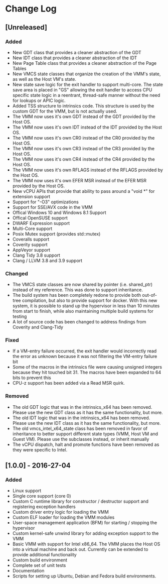 # Change Log

## [Unreleased]
### Added
- New GDT class that provides a cleaner abstraction of the GDT
- New IDT class that provides a cleaner abstraction of the IDT
- New Page Table class that provides a cleaner abstraction of the Page Tables
- New VMCS state classes that organize the creation of the VMM's state, as
  well as the Host VM's state.
- New state save logic for the exit handler to support multi-core. The state
  save area is placed in "GS" allowing the exit handler to access CPU specific
  state logic in a reentrant, thread-safe manner without the need for lookups
  or APIC logic.
- Added TSS structure to intrinsics code. This structure is used by the
  custom GDT for the VMM, but is not actually used.
- The VMM now uses it's own GDT instead of the GDT provided by the Host OS.
- The VMM now uses it's own IDT instead of the IDT provided by the Host OS.
- The VMM now uses it's own CR0 instead of the CR0 provided by the Host OS.
- The VMM now uses it's own CR3 instead of the CR3 provided by the Host OS.
- The VMM now uses it's own CR4 instead of the CR4 provided by the Host OS.
- The VMM now uses it's own RFLAGS instead of the RFLAGS provided by the Host OS.
- The VMM now uses it's own EFER MSR instead of the EFER MSR provided by the Host OS.
- New vCPU APIs that provide that ability to pass around a "void *" for extension
  support
- Support for "-O3" optimizations
- Support for SSE/AVX code in the VMM
- Offical Windows 10 and Windows 8.1 Support
- Offical OpenSUSE support
- DWARF Expression support
- Multi-Core support
- Posix Mutex support (provides std::mutex)
- Coveralls support
- Coverity support
- AppVeyor support
- Clang Tidy 3.8 support
- Clang / LLVM 3.8 and 3.9 support

### Changed
- The VMCS state classes are now shared by pointer (i.e. shared_ptr)
  instead of my reference. This was done to support inheritance.
- The build system has been completely redone to provide both out-of-tree
  compilation, but also to provide support for docker. With this new system,
  it is possible to stand up the hypervisor in less than 10 minutes from start
  to finish, while also maintaining multiple build systems for testing
- A lot of source code has been changed to address findings from Coverity
  and Clang-Tidy

### Fixed
- If a VM-entry failure occurred, the exit handler would incorrectly read
  the error as unknown because it was not filtering the VM-entry failure
  bit
- Some of the macros in the intrinsics file were causing unsigned integers
  because they hit touched bit 31. The macros have been expanded to 64 bits
  to prevent this
- CPU-z support has been added via a Read MSR quirk.

### Removed
- The old GDT logic that was in the intrinsics_x64 has been removed. Please
  use the new GDT class as it has the same functionality, but more.
- The old IDT logic that was in the intrinsics_x64 has been removed. Please
  use the new IDT class as it has the same functionality, but more.
- The old vmcs_intel_x64_state class has been removed in favor of inheritance
  to better support different state types (VMM, Host VM and Guest VM). Please
  use the subclasses instead, or inherit manually
- The vCPU dispatch, halt and promote functions have been removed as they
  were specific to Intel.

## [1.0.0] - 2016-27-04
### Added
- Linux support
- Single core support (core 0)
- Custom C runtime library for constructor / destructor support and registering
  exception handlers
- Custom driver entry logic for loading the VMM
- Custom ELF loader for loading the VMM modules
- User-space management application (BFM) for starting / stopping the
  hypervisor
- Custom kernel-safe unwind library for adding exception support to the VMM
- Basic VMM with support for Intel x86_64. The VMM places the Host OS into
  a virtual machine and back out. Currently can be extended to provide
  additional functionality
- Custom build environment
- Complete set of unit tests
- Documentation
- Scripts for setting up Ubuntu, Debian and Fedora build environments.
